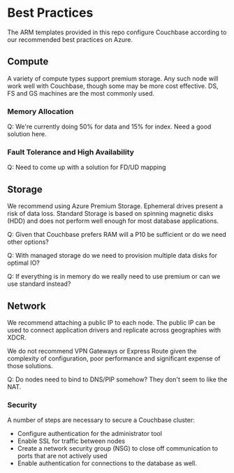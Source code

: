 # Best Practices

The ARM templates provided in this repo configure Couchbase according to our recommended best practices on Azure.

## Compute

A variety of compute types support premium storage.  Any such node will work well with Couchbase, though some may be more cost effective.  DS, FS and GS machines are the most commonly used.

### Memory Allocation

Q: We're currently doing 50% for data and 15% for index.  Need a good solution here.

### Fault Tolerance and High Availability

Q: Need to come up with a solution for FD/UD mapping

## Storage

We recommend using Azure Premium Storage.  Ephemeral drives present a risk of data loss.  Standard Storage is based on spinning magnetic disks (HDD) and does not perform well enough for most database applications.

Q: Given that Couchbase prefers RAM will a P10 be sufficient or do we need other options?

Q: With managed storage do we need to provision multiple data disks for optimal IO?

Q: If everything is in memory do we really need to use premium or can we use standard instead?

## Network

We recommend attaching a public IP to each node.  The public IP can be used to connect application drivers and replicate across geographies with XDCR.

We do not recommend VPN Gateways or Express Route given the complexity of configuration, poor performance and significant expense of those solutions.

Q: Do nodes need to bind to DNS/PIP somehow?  They don't seem to like the NAT.

### Security

A number of steps are necessary to secure a Couchbase cluster:
* Configure authentication for the administrator tool
* Enable SSL for traffic between nodes
* Create a network security group (NSG) to close off communication to ports that are not actively used
* Enable authentication for connections to the database as well.
